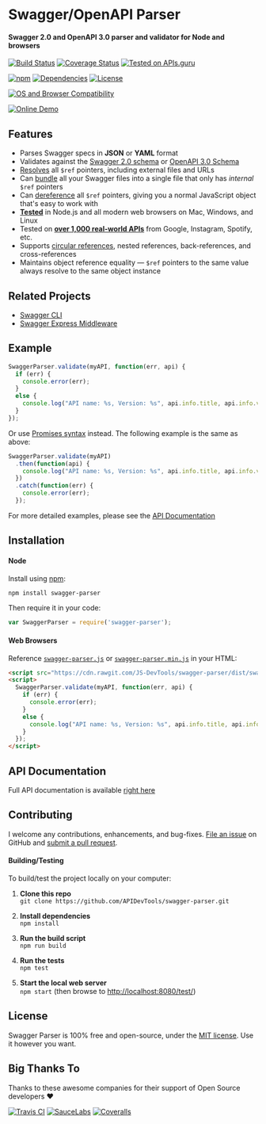 Swagger/OpenAPI Parser
============================
#### Swagger 2.0 and OpenAPI 3.0 parser and validator for Node and browsers

[![Build Status](https://api.travis-ci.org/APIDevTools/swagger-parser.svg?branch=master)](https://travis-ci.org/APIDevTools/swagger-parser)
[![Coverage Status](https://coveralls.io/repos/github/APIDevTools/swagger-parser/badge.svg?branch=master)](https://coveralls.io/github/APIDevTools/swagger-parser)
[![Tested on APIs.guru](https://api.apis.guru/badges/tested_on.svg)](https://apis.guru/browse-apis/)

[![npm](https://img.shields.io/npm/v/swagger-parser.svg)](https://www.npmjs.com/package/swagger-parser)
[![Dependencies](https://david-dm.org/APIDevTools/swagger-parser.svg)](https://david-dm.org/APIDevTools/swagger-parser)
[![License](https://img.shields.io/npm/l/swagger-parser.svg)](LICENSE)

[![OS and Browser Compatibility](https://apidevtools.org/img/badges/ci-badges-with-ie.svg)](https://travis-ci.com/APIDevTools/swagger-parser)

[![Online Demo](https://apidevtools.org/swagger-parser/online/img/demo.svg)](https://apidevtools.org/swagger-parser/online/)

Features
--------------------------
- Parses Swagger specs in **JSON** or **YAML** format
- Validates against the [Swagger 2.0 schema](https://github.com/swagger-api/swagger-spec/blob/master/schemas/v2.0/schema.json) or [OpenAPI 3.0 Schema](https://github.com/kogosoftwarellc/open-api/blob/master/packages/openapi-schema-validation/schema/openapi-3.0.json)
- [Resolves](https://apidevtools.org/swagger-parser/docs/swagger-parser.html#resolveapi-options-callback) all `$ref` pointers, including external files and URLs
- Can [bundle](https://apidevtools.org/swagger-parser/docs/swagger-parser.html#bundleapi-options-callback) all your Swagger files into a single file that only has _internal_ `$ref` pointers
- Can [dereference](https://apidevtools.org/swagger-parser/docs/swagger-parser.html#dereferenceapi-options-callback) all `$ref` pointers, giving you a normal JavaScript object that's easy to work with
- **[Tested](https://apidevtools.org/swagger-parser/test/)** in Node.js and all modern web browsers on Mac, Windows, and Linux
- Tested on **[over 1,000 real-world APIs](https://apis.guru/browse-apis/)** from Google, Instagram, Spotify, etc.
- Supports [circular references](https://apidevtools.org/swagger-parser/docs/#circular-refs), nested references, back-references, and cross-references
- Maintains object reference equality &mdash; `$ref` pointers to the same value always resolve to the same object instance


Related Projects
--------------------------
- [Swagger CLI](https://github.com/APIDevTools/swagger-cli)
- [Swagger Express Middleware](https://github.com/APIDevTools/swagger-express-middleware)


Example
--------------------------

```javascript
SwaggerParser.validate(myAPI, function(err, api) {
  if (err) {
    console.error(err);
  }
  else {
    console.log("API name: %s, Version: %s", api.info.title, api.info.version);
  }
});
```

Or use [Promises syntax](http://javascriptplayground.com/blog/2015/02/promises/) instead. The following example is the same as above:

```javascript
SwaggerParser.validate(myAPI)
  .then(function(api) {
    console.log("API name: %s, Version: %s", api.info.title, api.info.version);
  })
  .catch(function(err) {
    console.error(err);
  });
```

For more detailed examples, please see the [API Documentation](https://apidevtools.org/swagger-parser/docs/)


Installation
--------------------------
#### Node
Install using [npm](https://docs.npmjs.com/getting-started/what-is-npm):

```bash
npm install swagger-parser
```

Then require it in your code:

```javascript
var SwaggerParser = require('swagger-parser');
```

#### Web Browsers
Reference [`swagger-parser.js`](dist/swagger-parser.js) or [`swagger-parser.min.js`](dist/swagger-parser.min.js) in your HTML:

```html
<script src="https://cdn.rawgit.com/JS-DevTools/swagger-parser/dist/swagger-parser.js"></script>
<script>
  SwaggerParser.validate(myAPI, function(err, api) {
    if (err) {
      console.error(err);
    }
    else {
      console.log("API name: %s, Version: %s", api.info.title, api.info.version);
    }
  });
</script>
```


API Documentation
--------------------------
Full API documentation is available [right here](https://apidevtools.org/swagger-parser/docs/)


Contributing
--------------------------
I welcome any contributions, enhancements, and bug-fixes.  [File an issue](https://github.com/APIDevTools/swagger-parser/issues) on GitHub and [submit a pull request](https://github.com/APIDevTools/swagger-parser/pulls).

#### Building/Testing
To build/test the project locally on your computer:

1. __Clone this repo__<br>
`git clone https://github.com/APIDevTools/swagger-parser.git`

2. __Install dependencies__<br>
`npm install`

3. __Run the build script__<br>
`npm run build`

4. __Run the tests__<br>
`npm test`

5. __Start the local web server__<br>
`npm start` (then browse to [http://localhost:8080/test/](http://localhost:8080/test/))


License
--------------------------
Swagger Parser is 100% free and open-source, under the [MIT license](LICENSE). Use it however you want.

Big Thanks To
--------------------------
Thanks to these awesome companies for their support of Open Source developers ❤

[![Travis CI](https://jsdevtools.org/img/badges/travis-ci.svg)](https://travis-ci.com)
[![SauceLabs](https://jsdevtools.org/img/badges/sauce-labs.svg)](https://saucelabs.com)
[![Coveralls](https://jsdevtools.org/img/badges/coveralls.svg)](https://coveralls.io)
